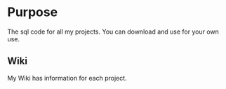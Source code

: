 <H1>Purpose </H1>
The sql code for all my projects. You can download and use for your own use.

<H2>Wiki</H2>
My Wiki has information for each project.
